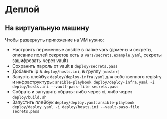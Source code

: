 # Деплой

## На виртуальную машину
Чтобы развернуть приложение на VM нужно:
- Настроить переменные ansible в папке vars (домены и секреты, описание полей секретов есть в `vars/secrets.example.yaml`, секреты зашифровать через vault)
- Сохранить пароль от vault в `deploy/secrets.pass`
- Добавить ip в `deploy/hosts.ini`, в группу `[master]`
- Запусть плейбук `deploy/deploy-infra.yaml` для собственного registry и инфраструктуры: `ansible-playbook deploy/deploy-infra.yaml -i deploy/hosts.ini --vault-pass-file secrets.pass`
- Собрать и запушить образы: либо через ci, либо через `deploy/build.sh`
- Запустить плейбук `deploy/deploy.yaml`: `ansible-playbook deploy/deploy.yaml -i deploy/hosts.ini --vault-pass-file secrets.pass`